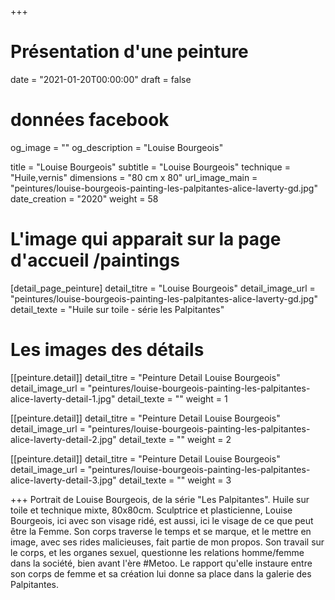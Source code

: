 +++
# Présentation d'une peinture
date = "2021-01-20T00:00:00"
draft = false

# données facebook
og_image = ""
og_description = "Louise Bourgeois"

title = "Louise Bourgeois"
subtitle = "Louise Bourgeois"
technique = "Huile,vernis"
dimensions = "80 cm x 80"
url_image_main = "peintures/louise-bourgeois-painting-les-palpitantes-alice-laverty-gd.jpg"
date_creation = "2020"
weight = 58

# L'image qui apparait sur la page d'accueil /paintings
[detail_page_peinture]
detail_titre = "Louise Bourgeois"
detail_image_url = "peintures/louise-bourgeois-painting-les-palpitantes-alice-laverty-gd.jpg"
detail_texte = "Huile sur toile - série les Palpitantes"

# Les images des détails
[[peinture.detail]]
detail_titre = "Peinture Detail Louise Bourgeois"
detail_image_url = "peintures/louise-bourgeois-painting-les-palpitantes-alice-laverty-detail-1.jpg"
detail_texte = ""
weight = 1

[[peinture.detail]]
detail_titre = "Peinture Detail Louise Bourgeois"
detail_image_url = "peintures/louise-bourgeois-painting-les-palpitantes-alice-laverty-detail-2.jpg"
detail_texte = ""
weight = 2

[[peinture.detail]]
detail_titre = "Peinture Detail Louise Bourgeois"
detail_image_url = "peintures/louise-bourgeois-painting-les-palpitantes-alice-laverty-detail-3.jpg"
detail_texte = ""
weight = 3

+++
Portrait de Louise Bourgeois, de la série "Les Palpitantes". Huile sur toile et technique mixte, 80x80cm.
 Sculptrice et plasticienne, Louise Bourgeois, ici avec son visage ridé, est aussi, ici le visage de ce que peut être la Femme. Son corps traverse le temps et se marque, et le mettre en image, avec ses rides malicieuses, fait partie de mon propos. Son travail sur le corps, et les organes sexuel, questionne les relations homme/femme dans la société, bien avant l'ère #Metoo. Le rapport qu'elle instaure entre son corps de femme et sa création lui donne sa place dans la galerie des Palpitantes.
